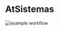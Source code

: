 # AtSistemas

![example workflow](https://github.com/atsistemas-formacion/formacion/actions/workflows/maven-publish.yml/badge.svg)
